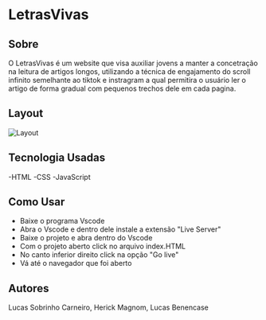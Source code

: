 # LetrasVivas

## Sobre

O LetrasVivas é um website que visa auxiliar jovens a manter a concetração na leitura de artigos longos, utilizando a técnica de engajamento do scroll infinito semelhante ao tiktok e instragram a qual permitira o usuário ler o artigo de forma gradual com pequenos trechos dele em cada pagina.


## Layout

![Layout](./img/Layout.gif)

## Tecnologia Usadas

-HTML
-CSS
-JavaScript

## Como Usar

- Baixe o programa Vscode
- Abra o Vscode e dentro dele instale a extensão "Live Server"
- Baixe o projeto e abra dentro do Vscode
- Com o projeto aberto click no arquivo index.HTML
- No canto inferior direito click na opção "Go live"
- Vá até o navegador que foi aberto

## Autores

Lucas Sobrinho Carneiro, Herick Magnom, Lucas Benencase
